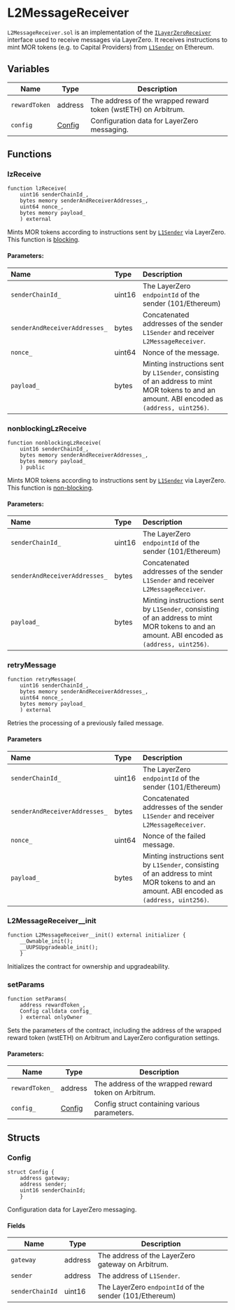 # L2MessageReceiver

`L2MessageReceiver.sol` is an implementation of the [`ILayerZeroReceiver`](https://layerzero.gitbook.io/docs/evm-guides/evm-solidity-interfaces/ilayerzeroreceiver) interface used to receive messages via LayerZero. It receives instructions to mint MOR tokens (e.g. to Capital Providers) from [`L1Sender`](L1Sender.md) on Ethereum.

## Variables

| Name          | Type              | Description                                                   |
|---------------|-------------------|---------------------------------------------------------------|
| `rewardToken` | address           | The address of the wrapped reward token (wstETH) on Arbitrum. |
| `config`      | [Config](#config) | Configuration data for LayerZero messaging.                   |

## Functions

### lzReceive

```solidity
function lzReceive(
    uint16 senderChainId_,
    bytes memory senderAndReceiverAddresses_,
    uint64 nonce_,
    bytes memory payload_
    ) external
```

Mints MOR tokens according to instructions sent by [`L1Sender`](L1Sender.md) via LayerZero. This function is [blocking](https://layerzero.gitbook.io/docs/troubleshooting/faq-1#two-modes-blocking-and-nonblocking).

#### Parameters:

| Name                          | Type   | Description                                                                                                                                 |
|:------------------------------|:-------|:--------------------------------------------------------------------------------------------------------------------------------------------|
| `senderChainId_`              | uint16 | The LayerZero `endpointId` of the sender (101/Ethereum)                                                                                     |
| `senderAndReceiverAddresses_` | bytes  | Concatenated addresses of the sender `L1Sender` and receiver `L2MessageReceiver`.                                                           |
| `nonce_`                      | uint64 | Nonce of the message.                                                                                                                       |
| `payload_`                    | bytes  | Minting instructions sent by `L1Sender`, consisting of an address to mint MOR tokens to and an amount. ABI encoded as `(address, uint256)`. |

### nonblockingLzReceive

```solidity
function nonblockingLzReceive(
    uint16 senderChainId_,
    bytes memory senderAndReceiverAddresses_,
    bytes memory payload_
    ) public
```

Mints MOR tokens according to instructions sent by [`L1Sender`](L1Sender.md) via LayerZero. This function is [non-blocking](https://layerzero.gitbook.io/docs/troubleshooting/faq-1#two-modes-blocking-and-nonblocking).

#### Parameters:

| Name                          | Type   | Description                                                                                                                                 |
|:------------------------------|:-------|:--------------------------------------------------------------------------------------------------------------------------------------------|
| `senderChainId_`              | uint16 | The LayerZero `endpointId` of the sender (101/Ethereum)                                                                                     |
| `senderAndReceiverAddresses_` | bytes  | Concatenated addresses of the sender `L1Sender` and receiver `L2MessageReceiver`.                                                           |
| `payload_`                    | bytes  | Minting instructions sent by `L1Sender`, consisting of an address to mint MOR tokens to and an amount. ABI encoded as `(address, uint256)`. |

### retryMessage

```solidity
function retryMessage(
    uint16 senderChainId_,
    bytes memory senderAndReceiverAddresses_,
    uint64 nonce_,
    bytes memory payload_
    ) external
```

Retries the processing of a previously failed message.

#### Parameters

| Name                          | Type   | Description                                                                                                                                 |
|:------------------------------|:-------|:--------------------------------------------------------------------------------------------------------------------------------------------|
| `senderChainId_`              | uint16 | The LayerZero `endpointId` of the sender (101/Ethereum)                                                                                     |
| `senderAndReceiverAddresses_` | bytes  | Concatenated addresses of the sender `L1Sender` and receiver `L2MessageReceiver`.                                                           |
| `nonce_`                      | uint64 | Nonce of the failed message.                                                                                                                |
| `payload_`                    | bytes  | Minting instructions sent by `L1Sender`, consisting of an address to mint MOR tokens to and an amount. ABI encoded as `(address, uint256)`. |

### L2MessageReceiver__init

```solidity
function L2MessageReceiver__init() external initializer {
    __Ownable_init();
    __UUPSUpgradeable_init();
    }
```

Initializes the contract for ownership and upgradeability.

### setParams

```solidity
function setParams(
    address rewardToken_,
    Config calldata config_
    ) external onlyOwner
```

Sets the parameters of the contract, including the address of the wrapped reward token (wstETH) on Arbitrum and LayerZero configuration settings.

#### Parameters:

| Name           | Type              | Description                                          |
|----------------|-------------------|------------------------------------------------------|
| `rewardToken_` | address           | The address of the wrapped reward token on Arbitrum. |
| `config_`      | [Config](#config) | Config struct containing various parameters.         |

## Structs

### Config

```solidity
struct Config {
    address gateway;
    address sender;
    uint16 senderChainId;
    }
```

Configuration data for LayerZero messaging.

#### Fields

| Name            | Type    | Description                                             |
|-----------------|---------|---------------------------------------------------------|
| `gateway`       | address | The address of the LayerZero gateway on Arbitrum.       |
| `sender`        | address | The address of `L1Sender`.                              |
| `senderChainId` | uint16  | The LayerZero `endpointId` of the sender (101/Ethereum) |